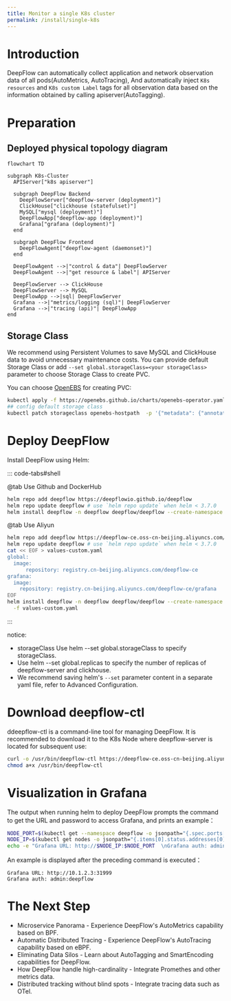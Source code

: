 ```yaml
---
title: Monitor a single K8s cluster
permalink: /install/single-k8s
---
```


# Introduction

DeepFlow can automatically collect application and network observation data of all pods(AutoMetrics, AutoTracing),
And automatically inject `K8s resources` and `K8s custom Label` tags for all observation data based on the information obtained by calling apiserver(AutoTagging).

# Preparation

## Deployed physical topology diagram

```mermaid
flowchart TD

subgraph K8s-Cluster
  APIServer["k8s apiserver"]

  subgraph DeepFlow Backend
    DeepFlowServer["deepflow-server (deployment)"]
    ClickHouse["clickhouse (statefulset)"]
    MySQL["mysql (deployment)"]
    DeepFlowApp["deepflow-app (deployment)"]
    Grafana["grafana (deployment)"]
  end

  subgraph DeepFlow Frontend
    DeepFlowAgent["deepflow-agent (daemonset)"]
  end

  DeepFlowAgent -->|"control & data"| DeepFlowServer
  DeepFlowAgent -->|"get resource & label"| APIServer

  DeepFlowServer --> ClickHouse
  DeepFlowServer --> MySQL
  DeepFlowApp -->|sql| DeepFlowServer
  Grafana -->|"metrics/logging (sql)"| DeepFlowServer
  Grafana -->|"tracing (api)"| DeepFlowApp
end
```

## Storage Class

We recommend using Persistent Volumes to save MySQL and ClickHouse data to avoid unnecessary maintenance costs.
You can provide default Storage Class or add `--set global.storageClass=<your storageClass>` parameter to choose Storage Class to create PVC.

You can choose [OpenEBS](https://openebs.io/) for creating PVC:
```bash
kubectl apply -f https://openebs.github.io/charts/openebs-operator.yaml
## config default storage class
kubectl patch storageclass openebs-hostpath  -p '{"metadata": {"annotations":{"storageclass.kubernetes.io/is-default-class":"true"}}}'
```

# Deploy DeepFlow

Install DeepFlow using Helm:

::: code-tabs#shell

@tab Use Github and DockerHub

```bash
helm repo add deepflow https://deepflowio.github.io/deepflow
helm repo update deepflow # use `helm repo update` when helm < 3.7.0
helm install deepflow -n deepflow deepflow/deepflow --create-namespace
```

@tab Use Aliyun

```bash
helm repo add deepflow https://deepflow-ce.oss-cn-beijing.aliyuncs.com/chart/stable
helm repo update deepflow # use `helm repo update` when helm < 3.7.0
cat << EOF > values-custom.yaml
global:
  image:
      repository: registry.cn-beijing.aliyuncs.com/deepflow-ce
grafana:
  image:
    repository: registry.cn-beijing.aliyuncs.com/deepflow-ce/grafana
EOF
helm install deepflow -n deepflow deepflow/deepflow --create-namespace \
  -f values-custom.yaml
```

:::

notice:
- storageClass Use helm --set global.storageClass to specify storageClass.
- Use helm --set global.replicas to specify the number of replicas of deepflow-server and clickhouse.
- We recommend saving helm's `--set` parameter content in a separate yaml file, refer to Advanced Configuration.

# Download deepflow-ctl

ddeepflow-ctl is a command-line tool for managing DeepFlow. It is recommended to download it to the K8s Node where deepflow-server is located for subsequent use:
```bash
curl -o /usr/bin/deepflow-ctl https://deepflow-ce.oss-cn-beijing.aliyuncs.com/bin/ctl/stable/linux/$(arch | sed 's|x86_64|amd64|' | sed 's|aarch64|arm64|')/deepflow-ctl
chmod a+x /usr/bin/deepflow-ctl
```

# Visualization in Grafana

The output when running helm to deploy DeepFlow prompts the command to get the URL and password to access Grafana, and prints an example：
```bash
NODE_PORT=$(kubectl get --namespace deepflow -o jsonpath="{.spec.ports[0].nodePort}" services deepflow-grafana)
NODE_IP=$(kubectl get nodes -o jsonpath="{.items[0].status.addresses[0].address}")
echo -e "Grafana URL: http://$NODE_IP:$NODE_PORT  \nGrafana auth: admin:deepflow"
```

An example is displayed after the preceding command is executed：
```text
Grafana URL: http://10.1.2.3:31999
Grafana auth: admin:deepflow
```

# The Next Step

- Microservice Panorama - Experience DeepFlow's AutoMetrics capability based on BPF.
- Automatic Distributed Tracing - Experience DeepFlow's AutoTracing capability based on eBPF.
- Eliminating Data Silos - Learn about AutoTagging and SmartEncoding capabilities for DeepFlow.
- How DeepFlow handle high-cardinality - Integrate Promethes and other metrics data.
- Distributed tracking without blind spots - Integrate tracing data such as OTel.
